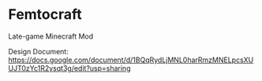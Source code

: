 Femtocraft
==========

Late-game Minecraft Mod


Design Document:
https://docs.google.com/document/d/1BQqRydLjMNL0harRmzMNELpcsXUUJT0zYc1R2ysqt3g/edit?usp=sharing